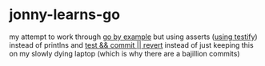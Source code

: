 # jonny-learns-go

my attempt to work through [go by example](https://gobyexample.com/) but using asserts ([using testify](https://github.com/stretchr/testify)) instead of printlns and [test && commit || revert](https://medium.com/@kentbeck_7670/test-commit-revert-870bbd756864) instead of just keeping this on my slowly dying laptop (which is why there are a bajillion commits)

